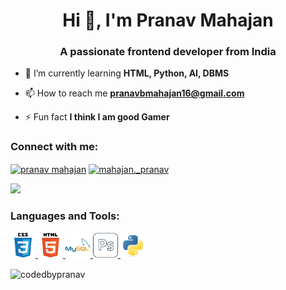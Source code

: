 <h1 align="center">Hi 👋, I'm Pranav Mahajan</h1>
<h3 align="center">A passionate frontend developer from India</h3>

- 🌱 I’m currently learning **HTML, Python, AI, DBMS**

- 📫 How to reach me **pranavbmahajan16@gmail.com**

- ⚡ Fun fact **I think I am good Gamer**

<h3 align="left">Connect with me:</h3>
<p align="left">
<a href="https://linkedin.com/in/pranav mahajan" target="blank"><img align="center" src="https://raw.githubusercontent.com/rahuldkjain/github-profile-readme-generator/master/src/images/icons/Social/linked-in-alt.svg" alt="pranav mahajan" height="30" width="40" /></a>
<a href="https://instagram.com/mahajan._pranav" target="blank"><img align="center" src="https://raw.githubusercontent.com/rahuldkjain/github-profile-readme-generator/master/src/images/icons/Social/instagram.svg" alt="mahajan._pranav" height="30" width="40" /></a>
</p>
<img src="[https://lottiefiles.com/free-animation/programming-XTHvJYMCLy](https://cdn.dribbble.com/users/1059583/screenshots/4171367/coding-freak.gif)">
<h3 align="left">Languages and Tools:</h3>
<p align="left"> <a href="https://www.w3schools.com/css/" target="_blank" rel="noreferrer"> <img src="https://raw.githubusercontent.com/devicons/devicon/master/icons/css3/css3-original-wordmark.svg" alt="css3" width="40" height="40"/> </a> <a href="https://www.w3.org/html/" target="_blank" rel="noreferrer"> <img src="https://raw.githubusercontent.com/devicons/devicon/master/icons/html5/html5-original-wordmark.svg" alt="html5" width="40" height="40"/> </a> <a href="https://www.mysql.com/" target="_blank" rel="noreferrer"> <img src="https://raw.githubusercontent.com/devicons/devicon/master/icons/mysql/mysql-original-wordmark.svg" alt="mysql" width="40" height="40"/> </a> <a href="https://www.photoshop.com/en" target="_blank" rel="noreferrer"> <img src="https://raw.githubusercontent.com/devicons/devicon/master/icons/photoshop/photoshop-line.svg" alt="photoshop" width="40" height="40"/> </a> <a href="https://www.python.org" target="_blank" rel="noreferrer"> <img src="https://raw.githubusercontent.com/devicons/devicon/master/icons/python/python-original.svg" alt="python" width="40" height="40"/> </a> </p>

<p><img align="center" src="https://github-readme-stats.vercel.app/api/top-langs?username=codedbypranav&show_icons=true&locale=en&layout=compact" alt="codedbypranav" /></p>
